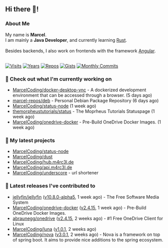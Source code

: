 ## Hi there 👋!




### About Me

My name is **Marcel**.<br>
I am mainly a **Java Developer**, and currently learning [Rust](https://www.rust-lang.org).<br>
<br>
Besides backends, I also work on frontends with the framework [Angular](https://angular.io).
<br>
<br>

[![Visits](https://badges.pufler.dev/visits/MarcelCoding/MarcelCoding?style=flat-square&color=black&logo=github)](https://github.com/MarcelCoding)
[![Years](https://badges.pufler.dev/years/MarcelCoding?style=flat-square&color=black&logo=github)](https://github.com/MarcelCoding)
[![Repos](https://badges.pufler.dev/repos/MarcelCoding?style=flat-square&color=black&logo=github)](https://github.com/MarcelCoding?tab=repositories)
[![Gists](https://badges.pufler.dev/gists/MarcelCoding?style=flat-square&color=black&logo=github)](https://gist.github.com/MarcelCoding)
[![Monthly Commits](https://badges.pufler.dev/commits/monthly/MarcelCoding?style=flat-square&color=black&logo=github)](https://github.com/MarcelCoding)

### 👷 Check out what I'm currently working on

- [MarcelCoding/docker-desktop-vnc](https://github.com/MarcelCoding/docker-desktop-vnc) - A dockerized development environment that can be accessed through a browser. (5 days ago)
- [marcel-repos/deb](https://github.com/marcel-repos/deb) - Personal Debian Package Repository (6 days ago)
- [MarcelCoding/status-node](https://github.com/MarcelCoding/status-node) (1 week ago)
- [themorpheustutorials/status](https://github.com/themorpheustutorials/status) - The Moprheus Tutorials Statuspage (1 week ago)
- [MarcelCoding/onedrive-docker](https://github.com/MarcelCoding/onedrive-docker) - Pre-Build OneDrive Docker Images. (1 week ago)

### 🌱 My latest projects

- [MarcelCoding/status-node](https://github.com/MarcelCoding/status-node)
- [MarcelCoding/dust](https://github.com/MarcelCoding/dust)
- [MarcelCoding/hub.m4rc3l.de](https://github.com/MarcelCoding/hub.m4rc3l.de)
- [MarcelCoding/api.m4rc3l.de](https://github.com/MarcelCoding/api.m4rc3l.de)
- [MarcelCoding/underscore](https://github.com/MarcelCoding/underscore) - url shortener

### 🔭 Latest releases I've contributed to

- [jellyfin/jellyfin](https://github.com/jellyfin/jellyfin) ([v10.8.0-alpha5](https://github.com/jellyfin/jellyfin/releases/tag/v10.8.0-alpha5), 1 week ago) - The Free Software Media System
- [MarcelCoding/onedrive-docker](https://github.com/MarcelCoding/onedrive-docker) ([v2.4.15](https://github.com/MarcelCoding/onedrive-docker/releases/tag/v2.4.15), 1 week ago) - Pre-Build OneDrive Docker Images.
- [abraunegg/onedrive](https://github.com/abraunegg/onedrive) ([v2.4.15](https://github.com/abraunegg/onedrive/releases/tag/v2.4.15), 2 weeks ago) - #1 Free OneDrive Client for Linux
- [MarcelCoding/luna](https://github.com/MarcelCoding/luna) ([v1.0.1](https://github.com/MarcelCoding/luna/releases/tag/v1.0.1), 2 weeks ago)
- [MarcelCoding/nova](https://github.com/MarcelCoding/nova) ([v3.0.1](https://github.com/MarcelCoding/nova/releases/tag/v3.0.1), 2 weeks ago) - Nova is a framework on top of spring boot. It aims to provide nice additions to the spring ecosystem.


